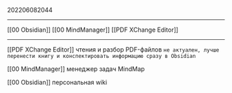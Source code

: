 202206082044
***
[[00 Obsidian]] [[00 MindManager]] [[PDF XChange Editor]]
***
[[PDF XChange Editor]]
чтения и разбор PDF-файлов
`не актуален, лучше перенести книгу и конспектировать информацию сразу в Obsidian`

[[00 MindManager]]
менеджер задач MindMap

[[00 Obsidian]]
персональная wiki